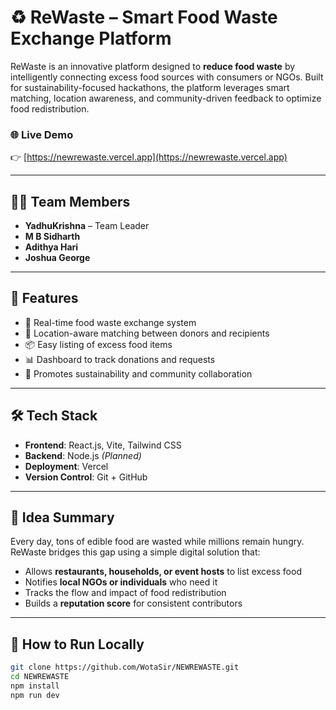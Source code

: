# ♻️ ReWaste – Smart Food Waste Exchange Platform

ReWaste is an innovative platform designed to **reduce food waste** by intelligently connecting excess food sources with consumers or NGOs. Built for sustainability-focused hackathons, the platform leverages smart matching, location awareness, and community-driven feedback to optimize food redistribution.

### 🌐 Live Demo  
👉 [https://newrewaste.vercel.app](https://newrewaste.vercel.app)

---

## 👨‍💻 Team Members

- **YadhuKrishna** – Team Leader  
- **M B Sidharth**  
- **Adithya Hari**  
- **Joshua George**

---

## 🚀 Features

- 🔁 Real-time food waste exchange system  
- 📍 Location-aware matching between donors and recipients  
- 📦 Easy listing of excess food items  
- 📊 Dashboard to track donations and requests  
- 🌿 Promotes sustainability and community collaboration  

---

## 🛠️ Tech Stack

- **Frontend**: React.js, Vite, Tailwind CSS  
- **Backend**: Node.js *(Planned)*  
- **Deployment**: Vercel  
- **Version Control**: Git + GitHub  

---

## 🧠 Idea Summary

Every day, tons of edible food are wasted while millions remain hungry. ReWaste bridges this gap using a simple digital solution that:

- Allows **restaurants, households, or event hosts** to list excess food  
- Notifies **local NGOs or individuals** who need it  
- Tracks the flow and impact of food redistribution  
- Builds a **reputation score** for consistent contributors  

---

## 📂 How to Run Locally

```bash
git clone https://github.com/WotaSir/NEWREWASTE.git
cd NEWREWASTE
npm install
npm run dev
